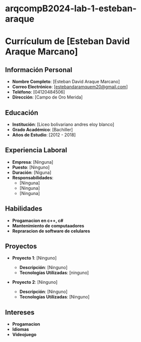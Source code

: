 # arqcompB2024-lab-1-esteban-araque
# Currículum de [Esteban David Araque Marcano]

## Información Personal
- **Nombre Completo**: [Esteban David Araque Marcano]
- **Correo Electrónico**: [estebandaramquem20@gmail.com]
- **Teléfono**: [04120484506]
- **Dirección**: [Campo de Oro Merida]

## Educación
- **Institución**: [Liceo bolivariano andres eloy blanco]
- **Grado Académico**: [Bachiller]
- **Años de Estudio**: [2012 - 2018]

## Experiencia Laboral
- **Empresa**: [Ninguna]
- **Puesto**: [Ninguno]
- **Duración**: [Niguna]
- **Responsabilidades**:
  - [Ninguna]
  - [Ninguna]
  - [Ninguna]

## Habilidades
- **Progamacion en c++, c#**
- **Mantenimiento de computaadores**
- **Repraracion de software de celulares**

## Proyectos
- **Proyecto 1**: [Ninguno]
  - **Descripción**: [Ninguno]
  - **Tecnologías Utilizadas**: [ninguno]

- **Proyecto 2**: [Ninguno]
  - **Descripción**: [Ninguno]
  - **Tecnologías Utilizadas**: [Ninguno]

## Intereses
- **Progamacion**
- **Idiomas**
- **Videojuego**
